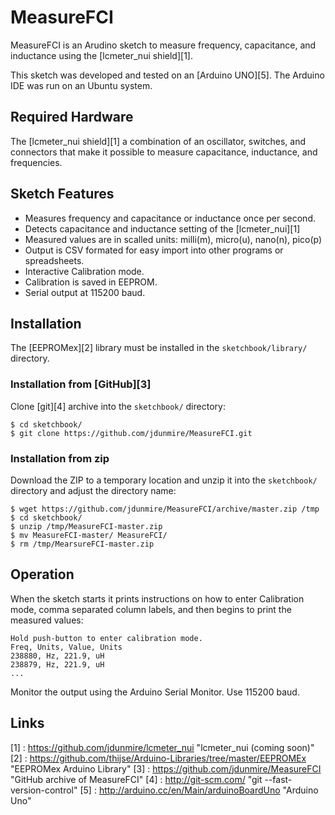 MeasureFCI
==========

MeasureFCI is an Arudino sketch to measure frequency, capacitance, and
inductance using the [lcmeter_nui shield][1].

This sketch was developed and tested on an [Arduino UNO][5]. The Arduino IDE
was run on an Ubuntu system.

## Required Hardware
The [lcmeter_nui shield][1] a combination of an oscillator, switches,
and connectors that make it possible to measure capacitance, inductance,
and frequencies.

## Sketch Features
  - Measures frequency and capacitance or inductance once per second.
  - Detects capacitance and inductance setting of the [lcmeter_nui][1]
  - Measured values are in scalled units: milli(m), micro(u), nano(n),
    pico(p)
  - Output is CSV formated for easy import into other programs or
    spreadsheets.
  - Interactive Calibration mode.
  - Calibration is saved in EEPROM.
  - Serial output at 115200 baud.

## Installation
The [EEPROMex][2] library must be installed in the `sketchbook/library/`
directory.

### Installation from [GitHub][3]
Clone [git][4] archive into the `sketchbook/` directory:

    $ cd sketchbook/
    $ git clone https://github.com/jdunmire/MeasureFCI.git

### Installation from zip
Download the ZIP to a temporary location and unzip it into the
`sketchbook/` directory and adjust the directory name:

    $ wget https://github.com/jdunmire/MeasureFCI/archive/master.zip /tmp
    $ cd sketchbook/
    $ unzip /tmp/MeasureFCI-master.zip
    $ mv MeasureFCI-master/ MeasureFCI/
    $ rm /tmp/MearsureFCI-master.zip


## Operation
When the sketch starts it prints instructions on how to enter
Calibration mode, comma separated column labels, and then begins to
print the measured values:

    Hold push-button to enter calibration mode.
    Freq, Units, Value, Units
    238880, Hz, 221.9, uH
    238879, Hz, 221.9, uH
    ...

Monitor the output using the Arduino Serial Monitor. Use 115200 baud.

## Links
[1] : https://github.com/jdunmire/lcmeter_nui "lcmeter_nui (coming soon)"
[2] : https://github.com/thijse/Arduino-Libraries/tree/master/EEPROMEx "EEPROMex Arduino Library"
[3] : https://github.com/jdunmire/MeasureFCI "GitHub archive of MeasureFCI"
[4] : http://git-scm.com/ "git --fast-version-control"
[5] : http://arduino.cc/en/Main/arduinoBoardUno "Arduino Uno"

